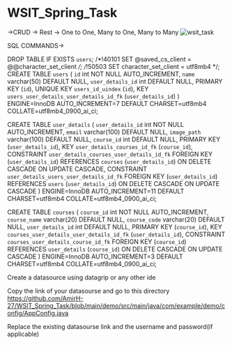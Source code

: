 # WSIT_Spring_Task
->CRUD
-> Rest
-> One to One, Many to One, Many to Many 
![wsit_task](https://user-images.githubusercontent.com/65022657/189900954-144568e1-fe67-40b5-ba60-e3336ba44288.png)


SQL COMMANDS->

DROP TABLE IF EXISTS `users`;
/*!40101 SET @saved_cs_client     = @@character_set_client */;
/*!50503 SET character_set_client = utf8mb4 */;
CREATE TABLE `users` (
  `id` int NOT NULL AUTO_INCREMENT,
  `name` varchar(50) DEFAULT NULL,
  `user_details_id` int DEFAULT NULL,
  PRIMARY KEY (`id`),
  UNIQUE KEY `users_id_uindex` (`id`),
  KEY `users_user_details_user_details_id_fk` (`user_details_id`)
) ENGINE=InnoDB AUTO_INCREMENT=7 DEFAULT CHARSET=utf8mb4 COLLATE=utf8mb4_0900_ai_ci;


CREATE TABLE `user_details` (
  `user_details_id` int NOT NULL AUTO_INCREMENT,
  `email` varchar(100) DEFAULT NULL,
  `image_path` varchar(100) DEFAULT NULL,
  `course_id` int DEFAULT NULL,
  PRIMARY KEY (`user_details_id`),
  KEY `user_details_courses_id_fk` (`course_id`),
  CONSTRAINT `user_details_courses_user_details_id_fk` FOREIGN KEY (`user_details_id`) REFERENCES `courses` (`user_details_id`) ON DELETE CASCADE ON UPDATE CASCADE,
  CONSTRAINT `user_details_users_user_details_id_fk` FOREIGN KEY (`user_details_id`) REFERENCES `users` (`user_details_id`) ON DELETE CASCADE ON UPDATE CASCADE
) ENGINE=InnoDB AUTO_INCREMENT=11 DEFAULT CHARSET=utf8mb4 COLLATE=utf8mb4_0900_ai_ci;


CREATE TABLE `courses` (
  `course_id` int NOT NULL AUTO_INCREMENT,
  `course_name` varchar(20) DEFAULT NULL,
  `course_code` varchar(20) DEFAULT NULL,
  `user_details_id` int DEFAULT NULL,
  PRIMARY KEY (`course_id`),
  KEY `courses_user_details_user_details_id_fk` (`user_details_id`),
  CONSTRAINT `courses_user_details_course_id_fk` FOREIGN KEY (`course_id`) REFERENCES `user_details` (`course_id`) ON DELETE CASCADE ON UPDATE CASCADE
) ENGINE=InnoDB AUTO_INCREMENT=3 DEFAULT CHARSET=utf8mb4 COLLATE=utf8mb4_0900_ai_ci;


Create a datasource using datagrip or any other ide

Copy the link of your datasourse and go to this directory https://github.com/AmirH-27/WSIT_Spring_Task/blob/main/demo/src/main/java/com/example/demo/config/AppConfig.java

Replace the existing datasourse link and the username and password(if applicable)

